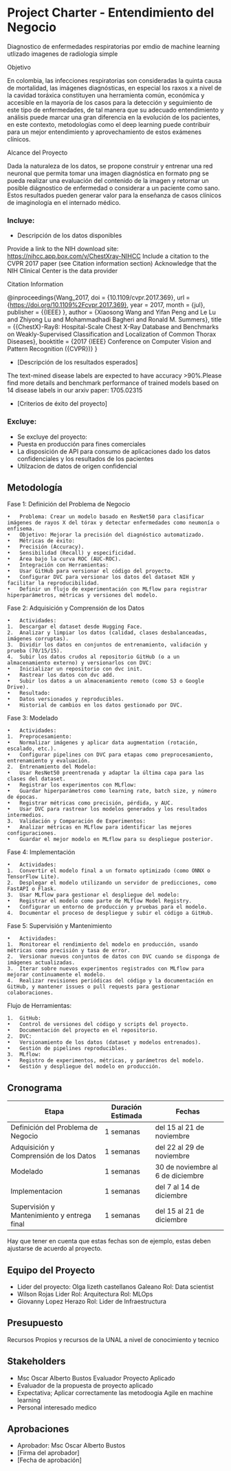 # Project Charter - Entendimiento del Negocio

Diagnostico de enfermedades respiratorias por emdio de machine learning utlizado imagenes de radiologia simple

Objetivo

En colombia, las infecciones respiratorias son consideradas la quinta causa de mortalidad, las imágenes diagnósticas, en especial los raxos x a nivel de la cavidad toráxica constituyen una herramienta común, económica y accesible en la mayoría de los casos para la detección y seguimiento de este tipo de enfermedades, de tal manera que su adecuado entendimiento y análisis  puede marcar una gran diferencia en la evolución de los pacientes,  en este contexto,  metodologías como el deep learning puede contribuir para un mejor entendimiento y aprovechamiento de estos exámenes clínicos.

Alcance del Proyecto

Dada la naturaleza de los datos, se propone construir y entrenar una red neuronal que permita tomar una imagen diagnóstica en formato png se pueda realizar una evaluación del contenido de la imagen y retornar un posible diágnostico de enfermedad o considerar a un paciente como sano. Estos resultados pueden generar valor para la enseñanza de casos clínicos de imaginología en el internado médico.

### Incluye:

- Descripción de los datos disponibles

Provide a link to the NIH download site: https://nihcc.app.box.com/v/ChestXray-NIHCC
Include a citation to the CVPR 2017 paper (see Citation information section)
Acknowledge that the NIH Clinical Center is the data provider

Citation Information

@inproceedings{Wang_2017,
    doi = {10.1109/cvpr.2017.369},
    url = {https://doi.org/10.1109%2Fcvpr.2017.369},
    year = 2017,
    month = {jul},
    publisher = {{IEEE}
},
    author = {Xiaosong Wang and Yifan Peng and Le Lu and Zhiyong Lu and Mohammadhadi Bagheri and Ronald M. Summers},
    title = {{ChestX}-Ray8: Hospital-Scale Chest X-Ray Database and Benchmarks on Weakly-Supervised Classification and Localization of Common Thorax Diseases},
    booktitle = {2017 {IEEE} Conference on Computer Vision and Pattern Recognition ({CVPR})}
}

- [Descripción de los resultados esperados]

The text-mined disease labels are expected to have accuracy >90%.Please find more details and benchmark performance of trained models based on 14 disease labels in our arxiv paper: 1705.02315

- [Criterios de éxito del proyecto]



### Excluye:

- Se excluye del proyecto:
- Puesta en producción para fines comerciales
- La disposición de API para consumo de aplicaciones dado los datos confidenciales y los resultados de los pacientes
- Utilzacion de datos de origen confidencial

## Metodología

Fase 1: Definición del Problema de Negocio

	•	Problema: Crear un modelo basado en ResNet50 para clasificar imágenes de rayos X del tórax y detectar enfermedades como neumonía o enfisema.
	•	Objetivo: Mejorar la precisión del diagnóstico automatizado.
	•	Métricas de éxito:
	•	Precisión (Accuracy).
	•	Sensibilidad (Recall) y especificidad.
	•	Área bajo la curva ROC (AUC-ROC).
	•	Integración con Herramientas:
	•	Usar GitHub para versionar el código del proyecto.
	•	Configurar DVC para versionar los datos del dataset NIH y facilitar la reproducibilidad.
	•	Definir un flujo de experimentación con MLflow para registrar hiperparámetros, métricas y versiones del modelo.

Fase 2: Adquisición y Comprensión de los Datos

	•	Actividades:
	1.	Descargar el dataset desde Hugging Face.
	2.	Analizar y limpiar los datos (calidad, clases desbalanceadas, imágenes corruptas).
	3.	Dividir los datos en conjuntos de entrenamiento, validación y prueba (70/15/15).
	4.	Subir los datos crudos al repositorio GitHub (o a un almacenamiento externo) y versionarlos con DVC:
	•	Inicializar un repositorio con dvc init.
	•	Rastrear los datos con dvc add.
	•	Subir los datos a un almacenamiento remoto (como S3 o Google Drive).
	•	Resultado:
	•	Datos versionados y reproducibles.
	•	Historial de cambios en los datos gestionado por DVC.

Fase 3: Modelado

	•	Actividades:
	1.	Preprocesamiento:
	•	Normalizar imágenes y aplicar data augmentation (rotación, escalado, etc.).
	•	Configurar pipelines con DVC para etapas como preprocesamiento, entrenamiento y evaluación.
	2.	Entrenamiento del Modelo:
	•	Usar ResNet50 preentrenada y adaptar la última capa para las clases del dataset.
	•	Registrar los experimentos con MLflow:
	•	Guardar hiperparámetros como learning rate, batch size, y número de épocas.
	•	Registrar métricas como precisión, pérdida, y AUC.
	•	Usar DVC para rastrear los modelos generados y los resultados intermedios.
	3.	Validación y Comparación de Experimentos:
	•	Analizar métricas en MLflow para identificar las mejores configuraciones.
	•	Guardar el mejor modelo en MLflow para su despliegue posterior.

Fase 4: Implementación

	•	Actividades:
	1.	Convertir el modelo final a un formato optimizado (como ONNX o TensorFlow Lite).
	2.	Desplegar el modelo utilizando un servidor de predicciones, como FastAPI o Flask.
	3.	Usar MLflow para gestionar el despliegue del modelo:
	•	Registrar el modelo como parte de MLflow Model Registry.
	•	Configurar un entorno de producción y pruebas para el modelo.
	4.	Documentar el proceso de despliegue y subir el código a GitHub.

Fase 5: Supervisión y Mantenimiento

	•	Actividades:
	1.	Monitorear el rendimiento del modelo en producción, usando métricas como precisión y tasa de error.
	2.	Versionar nuevos conjuntos de datos con DVC cuando se disponga de imágenes actualizadas.
	3.	Iterar sobre nuevos experimentos registrados con MLflow para mejorar continuamente el modelo.
	4.	Realizar revisiones periódicas del código y la documentación en GitHub, y mantener issues o pull requests para gestionar colaboraciones.

Flujo de Herramientas:

	1.	GitHub:
	•	Control de versiones del código y scripts del proyecto.
	•	Documentación del proyecto en el repositorio.
	2.	DVC:
	•	Versionamiento de los datos (dataset y modelos entrenados).
	•	Gestión de pipelines reproducibles.
	3.	MLflow:
	•	Registro de experimentos, métricas, y parámetros del modelo.
	•	Gestión y despliegue del modelo en producción.


## Cronograma

| Etapa | Duración Estimada | Fechas |
|------|---------|-------|
| Definición del Problema de Negocio| 1 semanas | del 15 al 21 de noviembre|
| Adquisición y Comprensión de los Datos| 1 semanas | del 22 al 29 de noviembre|
| Modelado| 1 semanas | 30 de noviembre al 6 de diciembre|
| Implementacion | 1 semanas | del 7 al 14 de diciembre |
| Supervisión y Mantenimiento y entrega final | 1 semanas | del 15 al 21 de diciembre |

Hay que tener en cuenta que estas fechas son de ejemplo, estas deben ajustarse de acuerdo al proyecto.

## Equipo del Proyecto

- Lider del proyecto: Olga lizeth castellanos Galeano Rol: Data scientist
- Wilson Rojas Lider Rol: Arquitectura Rol: MLOps
- Giovanny Lopez Herazo Rol: Lider de Infraestructura 

## Presupuesto

Recursos Propios y recursos de la UNAL a nivel de conocimiento y tecnico

## Stakeholders

- Msc Oscar Alberto Bustos Evaluador Proyecto Aplicado
- Evaluador de la propuesta de proyecto aplicado
- Expectativa; Aplicar correctamente las metodoogia Agile en machine learning
- Personal interesado medico

## Aprobaciones

- Aprobador: Msc Oscar Alberto Bustos
- [Firma del aprobador]
- [Fecha de aprobación]
